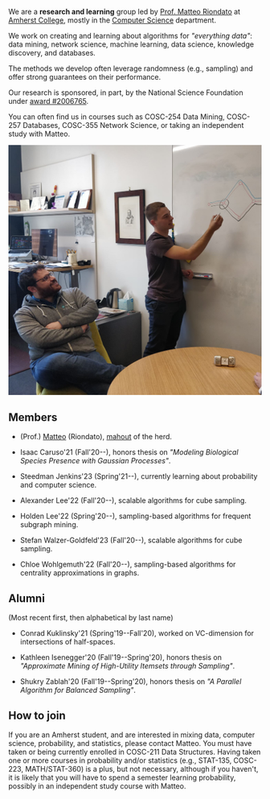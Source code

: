 We are a **research and learning** group led by [Prof. Matteo
Riondato](http://matteo.rionda.to) at [Amherst College](http://www.amherst.edu),
mostly in the [Computer Science](http://cs.amherst.edu) department.

We work on creating and learning about algorithms for *"everything data"*: data
mining, network science, machine learning, data science, knowledge discovery,
and databases.

The methods we develop often leverage randomness (e.g., sampling) and offer
strong guarantees on their performance.

Our research is sponsored, in part, by the National Science Foundation under
[award #2006765](https://www.nsf.gov/awardsearch/showAward?AWD_ID=2006765).

You can often find us in courses such as COSC-254 Data Mining, COSC-257
Databases, COSC-355 Network Science, or taking an independent study with Matteo.

![Data Mammoths at work!](img/matteoconrad.png?raw=true)

## Members

* (Prof.) [Matteo](http://matteo.rionda.to) (Riondato),
    [mahout](https://en.wikipedia.org/wiki/Mahout) of the herd.

* Isaac Caruso'21 (Fall'20--), honors thesis on *"Modeling Biological Species
    Presence with Gaussian Processes"*.

* Steedman Jenkins'23 (Spring'21--), currently learning about probability and
    computer science.

* Alexander Lee'22 (Fall'20--), scalable algorithms for cube sampling.

* Holden Lee'22 (Spring'20--), sampling-based algorithms for frequent subgraph
    mining.

* Stefan Walzer-Goldfeld'23 (Fall'20--), scalable algorithms for cube sampling.

* Chloe Wohlgemuth'22 (Fall'20--), sampling-based algorithms for centrality
    approximations in graphs.

## Alumni

(Most recent first, then alphabetical by last name)

* Conrad Kuklinsky'21 (Spring'19--Fall'20), worked on VC-dimension for
    intersections of half-spaces.

* Kathleen Isenegger'20 (Fall'19--Spring'20), honors thesis on *"Approximate
    Mining of High-Utility Itemsets through Sampling"*.

* Shukry Zablah'20 (Fall'19--Spring'20), honors thesis on *"A Parallel Algorithm
    for Balanced Sampling"*.

## How to join

If you are an Amherst student, and are interested in mixing data, computer
science, probability, and statistics, please contact Matteo. You must have taken
or being currently enrolled in COSC-211 Data Structures. Having taken one or
more courses in probability and/or statistics (e.g., STAT-135, COSC-223,
MATH/STAT-360) is a plus, but not necessary, although if you haven't, it is
likely that you will have to spend a semester learning probability, possibly in
an independent study course with Matteo.
